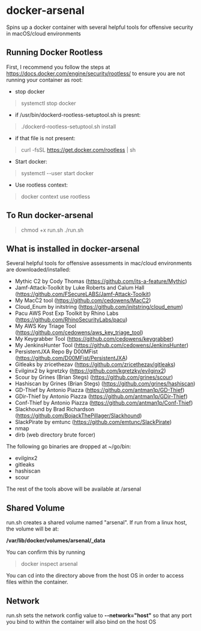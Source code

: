 # docker-arsenal
Spins up a docker container with several helpful tools for offensive security in macOS/cloud environments

## Running Docker Rootless
First, I recommend you follow the steps at https://docs.docker.com/engine/security/rootless/ to ensure you are not running your container as root:

- stop docker

> systemctl stop docker

- if /usr/bin/dockerd-rootless-setuptool.sh is presnt:

> ./dockerd-rootless-setuptool.sh install

- if that file is not present:

> curl -fsSL https://get.docker.com/rootless | sh

- Start docker:

> systemctl --user start docker

- Use rootless context:

> docker context use rootless

## To Run docker-arsenal
> chmod +x run.sh
> ./run.sh

## What is installed in docker-arsenal
Several helpful tools for offensive assessments in mac/cloud environments are downloaded/installed:

- Mythic C2 by Cody Thomas (https://github.com/its-a-feature/Mythic)
- Jamf-Attack-Toolkit by Luke Roberts and Calum Hall (https://github.com/FSecureLABS/Jamf-Attack-Toolkit)
- My MacC2 tool (https://github.com/cedowens/MacC2)
- Cloud_Enum by initstring (https://github.com/initstring/cloud_enum)
- Pacu AWS Post Exp Toolkit by Rhino Labs (https://github.com/RhinoSecurityLabs/pacu)
- My AWS Key Triage Tool (https://github.com/cedowens/aws_key_triage_tool)
- My Keygrabber Tool (https://github.com/cedowens/keygrabber)
- My JenkinsHunter Tool (https://github.com/cedowens/JenkinsHunter)
- PersistentJXA Repo By D00MFist (https://github.com/D00MFist/PersistentJXA)
- Gitleaks by zricethezav (https://github.com/zricethezav/gitleaks)
- Evilginx2 by kgretzky (https://github.com/kgretzky/evilginx2)
- Scour by Grines (Brian Stegs) (https://github.com/grines/scour)
- Hashiscan by Grines (Brian Stegs) (https://github.com/grines/hashiscan)
- GD-Thief by Antonio Piazza (https://github.com/antman1p/GD-Thief)
- GDir-Thief by Antonio Piazza (https://github.om/antman1p/GDir-Thief)
- Conf-Thief by Antonio Piazza (https://github.com/antman1p/Conf-Thief)
- Slackhound by Brad Richardson (https://github.com/BojackThePillager/Slackhound)
- SlackPirate by emtunc (https://github.com/emtunc/SlackPirate)
- nmap
- dirb (web directory brute forcer)

The following go binaries are dropped at ~/go/bin:
- evilginx2
- gitleaks
- hashiscan
- scour

The rest of the tools above will be available at /arsenal

## Shared Volume
run.sh creates a shared volume named "arsenal". If run from a linux host, the volume will be at:

**/var/lib/docker/volumes/arsenal/_data**

You can confirm this by running

> docker inspect arsenal

You can cd into the directory above from the host OS in order to access files within the container.

## Network
run.sh sets the network config value to **--network="host"** so that any port you bind to within the container will also bind on the host OS
